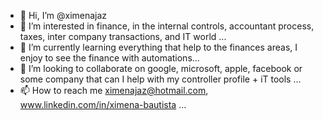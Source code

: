 - 👋 Hi, I’m @ximenajaz
- 👀 I’m interested in finance, in the internal controls, accountant process, taxes, inter company transactions, and IT world ...
- 🌱 I’m currently learning everything that help to the finances areas, I enjoy to see the finance with automations...
- 💞️ I’m looking to collaborate on google, microsoft, apple, facebook or some company that can I help with my controller profile + iT tools ...
- 📫 How to reach me ximenajaz@hotmail.com, www.linkedin.com/in/ximena-bautista  ...

<!---
ximenajaz/ximenajaz is a ✨ special ✨ repository because its `README.md` (this file) appears on your GitHub profile.
You can click the Preview link to take a look at your changes.
--->
